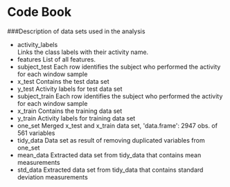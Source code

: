# Code Book
###Description of data sets used in the analysis  

- activity_labels  
Links the class labels with their activity name.    
- features
List of all features.  
- subject_test
Each row identifies the subject who performed the activity for each window sample  
- x_test
Contains the test data set  
- y_test
Activity labels for test data set  
- subject_train
Each row identifies the subject who performed the activity for each window sample  
- x_train
Contains the training data set  
- y_train
Activity labels for training data set  
- one_set
Merged x_test and x_train data set, 'data.frame':  2947 obs. of  561 variables  
- tidy_data
Data set as result of removing duplicated variables from one_set  
- mean_data
Extracted data set from tidy_data that contains mean measurements  
- std_data
Extracted data set from tidy_data that contains standard deviation measurements  
